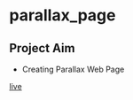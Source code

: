 # parallax_page
## Project Aim ##
* Creating Parallax Web Page 


[live](https://zlhshn.github.io/parallax_page/)
